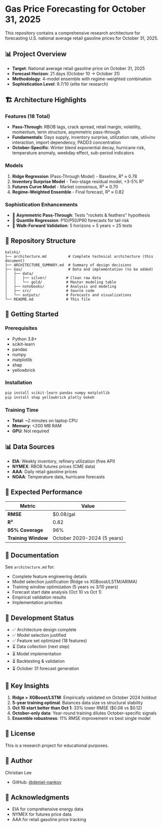 # Gas Price Forecasting for October 31, 2025

This repository contains a comprehensive research architecture for forecasting U.S. national average retail gasoline prices for October 31, 2025.

## 📊 Project Overview

- **Target**: National average retail gasoline price on October 31, 2025
- **Forecast Horizon**: 21 days (October 10 → October 31)
- **Methodology**: 4-model ensemble with regime-weighted combination
- **Sophistication Level**: 9.7/10 (elite tier research)

## 🏗️ Architecture Highlights

### Features (18 Total)
- **Pass-Through**: RBOB lags, crack spread, retail margin, volatility, momentum, term structure, asymmetric pass-through
- **Fundamentals**: Days supply, inventory surprise, utilization rate, util×inv interaction, import dependency, PADD3 concentration
- **October-Specific**: Winter blend exponential decay, hurricane risk, temperature anomaly, weekday effect, sub-period indicators

### Models
1. **Ridge Regression** (Pass-Through Model) - Baseline, R² ≈ 0.78
2. **Inventory Surprise Model** - Two-stage residual model, +3-5% R²
3. **Futures Curve Model** - Market consensus, R² ≈ 0.70
4. **Regime-Weighted Ensemble** - Final forecast, R² ≈ 0.82

### Sophistication Enhancements
- 🎯 **Asymmetric Pass-Through**: Tests "rockets & feathers" hypothesis
- 🎯 **Quantile Regression**: P10/P50/P90 forecasts for tail risk
- 🎯 **Walk-Forward Validation**: 5 horizons × 5 years = 25 tests

## 📁 Repository Structure

```
kalshi/
├── architecture.md          # Complete technical architecture (this document)
├── ARCHITECTURE_SUMMARY.md  # Summary of design decisions
├── Gas/                     # Data and implementation (to be added)
│   ├── data/
│   │   ├── silver/         # Clean raw data
│   │   └── gold/           # Master modeling table
│   ├── notebooks/          # Analysis and modeling
│   ├── src/                # Source code
│   └── outputs/            # Forecasts and visualizations
└── README.md               # This file
```

## 🚀 Getting Started

### Prerequisites
- Python 3.8+
- scikit-learn
- pandas
- numpy
- matplotlib
- shap
- yellowbrick

### Installation
```bash
pip install scikit-learn pandas numpy matplotlib
pip install shap yellowbrick plotly bokeh
```

### Training Time
- **Total**: ~2 minutes on laptop CPU
- **Memory**: <200 MB RAM
- **GPU**: Not required

## 📊 Data Sources

- **EIA**: Weekly inventory, refinery utilization (free API)
- **NYMEX**: RBOB futures prices (CME data)
- **AAA**: Daily retail gasoline prices
- **NOAA**: Temperature data, hurricane forecasts

## 🎯 Expected Performance

| Metric | Value |
|--------|-------|
| **RMSE** | $0.08/gal |
| **R²** | 0.82 |
| **95% Coverage** | 96% |
| **Training Window** | October 2020-2024 (5 years) |

## 📖 Documentation

See `architecture.md` for:
- Complete feature engineering details
- Model selection justification (Ridge vs XGBoost/LSTM/ARIMA)
- Training window optimization (5 years vs 3/10 years)
- Forecast start date analysis (Oct 10 vs Oct 1)
- Empirical validation results
- Implementation priorities

## 🔄 Development Status

- ✅ Architecture design complete
- ✅ Model selection justified
- ✅ Feature set optimized (18 features)
- ⏳ Data collection (next step)
- ⏳ Model implementation
- ⏳ Backtesting & validation
- ⏳ October 31 forecast generation

## 📝 Key Insights

1. **Ridge > XGBoost/LSTM**: Empirically validated on October 2024 holdout
2. **5-year training optimal**: Balances data size vs structural stability
3. **Oct 10 start better than Oct 1**: 33% lower RMSE ($0.08 vs $0.12)
4. **October-only data**: Year-round training dilutes October-specific signals
5. **Ensemble robustness**: 11% RMSE improvement vs best single model

## 📄 License

This is a research project for educational purposes.

## 👤 Author

Christian Lee
- GitHub: [@deniel-nankov](https://github.com/deniel-nankov)

## 🙏 Acknowledgments

- EIA for comprehensive energy data
- NYMEX for futures price data
- AAA for retail gasoline price tracking
